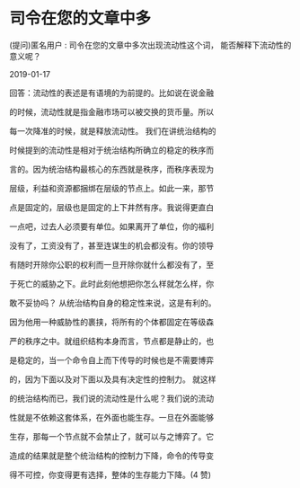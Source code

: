# 司令在您的文章中多

(提问)匿名用户 : 司令在您的文章中多次出现流动性这个词， 能否解释下流动性的意义呢？

2019-01-17

回答：流动性的表述是有语境的为前提的。比如说在说金融

的时候，流动性就是指金融市场可以被交换的货币量。所以

每一次降准的时候，就是释放流动性。 我们在讲统治结构的

时候提到的流动性是相对于统治结构所确立的稳定的秩序而

言的。因为统治结构最核心的东西就是秩序，而秩序表现为

层级，利益和资源都捆绑在层级的节点上。如此一来，那节

点是固定的，层级也是固定的上下井然有序。我说得更直白

一点吧，过去人必须要有单位。如果离开了单位，你的福利

没有了，工资没有了，甚至连谋生的机会都没有。你的领导

有随时开除你公职的权利而一旦开除你就什么都没有了，至

于死亡的威胁之下。此时此刻他想把你怎么样就怎么样，你

敢不妥协吗？ 从统治结构自身的稳定性来说，这是有利的。

因为他用一种威胁性的裹挟，将所有的个体都固定在等级森

严的秩序之中。就组织结构本身而言，节点都是静止的，也

是稳定的，当一个命令自上而下传导的时候也是不需要博弈

的，因为下面以及对下面以及具有决定性的控制力。 就这样

的统治结构而已，我们说的流动性是什么呢？我们说的流动

性就是不依赖这套体系，在外面也能生存。一旦在外面能够

生存，那每一个节点就不会禁止了，就可以与之博弈了。它

造成的结果就是整个统治结构的控制力下降，命令的传导变

得不可控，你变得更有选择，整体的生存能力下降。(4 赞)
